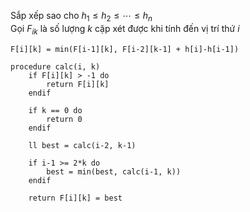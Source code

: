 Sắp xếp sao cho $h_1 \leq h_2 \leq \cdots \leq h_n$
<br>
Gọi $F_{ik}$ là số lượng $k$ cặp xét được khi tính đến vị trí thứ $i$
```
F[i][k] = min(F[i-1][k], F[i-2][k-1] + h[i]-h[i-1])
```

```
procedure calc(i, k) 
    if F[i][k] > -1 do
        return F[i][k]
    endif

    if k == 0 do
        return 0
    endif

    ll best = calc(i-2, k-1)

    if i-1 >= 2*k do
        best = min(best, calc(i-1, k))
    endif

    return F[i][k] = best
```